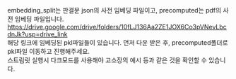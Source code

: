 embedding_split는 판결문 json의 사전 임베딩 파일이고, precomputed는 pdf의 사전 임베딩 파일입니다.       
https://drive.google.com/drive/folders/10fLJ136Aa2ZE1JOX6Co3pVNevLbcdnJk?usp=drive_link          
해당 링크에 임베딩된 pkl파일들이 있습니다. 먼저 다운 받은 후, precomputed폴더로 pkl파일 이동하고 진행해주세요.        
스트림릿 실행시 다크모드를 사용해야 고소장의 예시 등과 같은 것을 확인할 수 있습니다.

